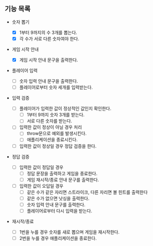 ## 기능 목록

- 숫자 뽑기

  - [x] 1부터 9까지의 수 3개를 뽑는다.
  - [x] 각 수가 서로 다른 숫자여야 한다.

- 게임 시작 안내

  - [x] 게임 시작 안내 문구을 출력한다.

- 플레이어 입력

  - [ ] 숫자 입력 안내 문구을 출력한다.
  - [ ] 플레이어로부터 숫자 세개를 입력받는다.

- 입력 검증

  - [ ] 플레이어가 입력한 값이 정상적인 값인지 확인한다.
    - [ ] 1부터 9까지 숫자 3개를 받는다.
    - [ ] 서로 다른 숫자를 받는다.
  - [ ] 입력한 값이 정상이 아닐 경우 처리
    - [ ] throw문으로 예외를 발생시킨다.
    - [ ] 애플리케이션을 종료시킨다.
  - [ ] 입력한 값이 정상일 경우 정답 검증을 한다.

- 정답 검증

  - [ ] 입력한 값이 정답일 경우
    - [ ] 정답 문장을 출력하고 게임을 종료한다.
    - [ ] 게임 재시작/종료 안내 문구를 출력한다.
  - [ ] 입력한 값이 오답일 경우
    - [ ] 같은 수가 같은 자리면 스트라이크, 다른 자리면 볼 힌트를 출력한다
    - [ ] 같은 수가 없으면 낫싱을 출력한다.
    - [ ] 숫자 입력 안내 문구를 출력한다.
    - [ ] 플레이어로부터 다시 입력을 받는다.

- 재시작/종료
  - [ ] 1번을 누를 경우 숫자를 새로 뽑으며 게임을 재시작한다.
  - [ ] 2번을 누를 경우 애플리케이션을 종료한다.
